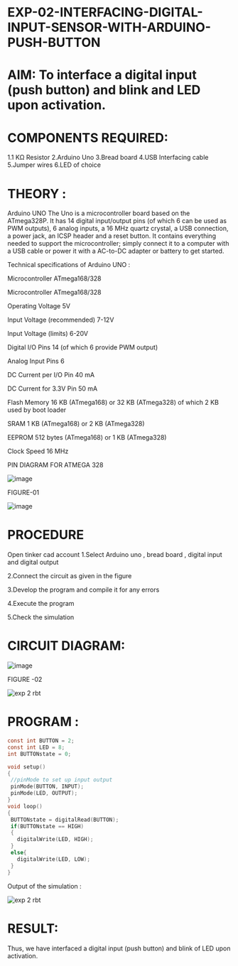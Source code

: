 # EXP-02-INTERFACING-DIGITAL-INPUT-SENSOR-WITH-ARDUINO-PUSH-BUTTON

# AIM:  To interface a digital input (push button) and blink and LED upon activation.

# COMPONENTS REQUIRED:

1.1 KΩ Resistor 
2.Arduino Uno 
3.Bread board 
4.USB Interfacing cable 
5.Jumper wires 
6.LED of choice 


# THEORY :

Arduino UNO
 	  The Uno is a microcontroller board based on the ATmega328P. It has 14 digital input/output pins (of which 6 can be used as PWM outputs), 6 analog inputs, a 16 MHz quartz crystal, a USB connection, a power jack, an ICSP header and a reset button. 
	  It contains everything needed to support the microcontroller; simply connect it to a computer with a USB cable or power it with a AC-to-DC adapter or battery to get started.
	  
Technical specifications of Arduino UNO :

Microcontroller	ATmega168/328

Microcontroller	ATmega168/328

Operating Voltage	5V

Input Voltage (recommended)	7-12V

Input Voltage (limits)	6-20V

Digital I/O Pins	14 (of which 6 provide PWM output)

Analog Input Pins	6

DC Current per I/O Pin	40 mA

DC Current for 3.3V Pin	50 mA

Flash Memory	16 KB (ATmega168) or 32 KB (ATmega328) of which 2 KB used by boot loader

SRAM	1 KB (ATmega168) or 2 KB (ATmega328)

EEPROM	512 bytes (ATmega168) or 1 KB (ATmega328)

Clock Speed	16 MHz


PIN DIAGRAM FOR ATMEGA 328
 
![image](https://user-images.githubusercontent.com/36288975/163530394-115baee4-7ed1-49fe-9cce-d7b625e11e85.png)


FIGURE-01


![image](https://user-images.githubusercontent.com/36288975/163530431-4d390e98-0942-42d8-95b8-f57d348e6ad8.png)



# PROCEDURE 
   Open tinker cad account 
1.Select Arduino uno , bread board , digital input and digital output

2.Connect the circuit as given in the figure 

3.Develop the program and compile it for any errors 

4.Execute the program 

5.Check the simulation 



# CIRCUIT DIAGRAM: 



![image](https://user-images.githubusercontent.com/36288975/163530437-87a0afbd-b3c9-44ad-b907-5de63486fb9d.png)



FIGURE -02

![exp 2 rbt](https://user-images.githubusercontent.com/75234646/166266300-512eef01-79b5-42d6-97ac-94097bac5a51.png)




# PROGRAM :
 ```c
const int BUTTON = 2;
const int LED = 8;
int BUTTONstate = 0;

void setup()
{
  //pinMode to set up input output 
  pinMode(BUTTON, INPUT);
  pinMode(LED, OUTPUT);
}
void loop()
{
  BUTTONstate = digitalRead(BUTTON);
  if(BUTTONstate == HIGH)
  {
    digitalWrite(LED, HIGH);
  }
  else{
    digitalWrite(LED, LOW);
  }
}
 
 
```


Output of the simulation :

![exp 2 rbt](https://user-images.githubusercontent.com/75234646/166264985-397370c0-dd98-4604-81f8-9d4db0f4efed.png)

# RESULT: 

Thus, we have interfaced a digital input (push button) and blink of LED upon activation.
